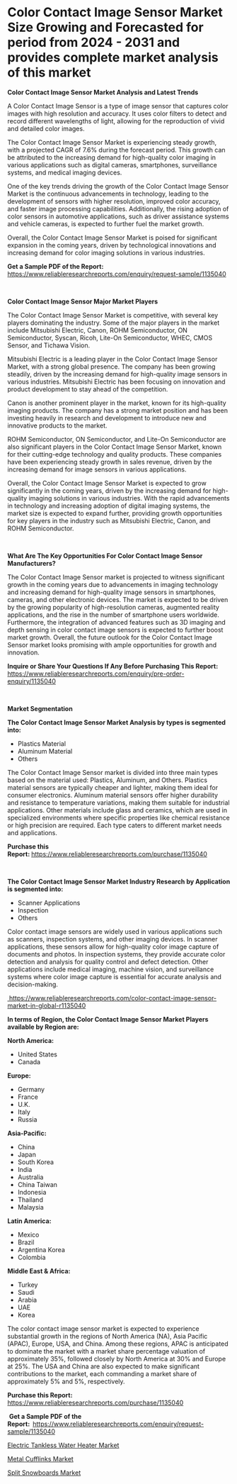 <p><h1>Color Contact Image Sensor Market Size Growing and Forecasted for period from 2024 - 2031 and provides complete market analysis of this market</h1></p><p><strong>Color Contact Image Sensor Market Analysis and Latest Trends</strong></p>
<p><p>A Color Contact Image Sensor is a type of image sensor that captures color images with high resolution and accuracy. It uses color filters to detect and record different wavelengths of light, allowing for the reproduction of vivid and detailed color images.</p><p>The Color Contact Image Sensor Market is experiencing steady growth, with a projected CAGR of 7.6% during the forecast period. This growth can be attributed to the increasing demand for high-quality color imaging in various applications such as digital cameras, smartphones, surveillance systems, and medical imaging devices.</p><p>One of the key trends driving the growth of the Color Contact Image Sensor Market is the continuous advancements in technology, leading to the development of sensors with higher resolution, improved color accuracy, and faster image processing capabilities. Additionally, the rising adoption of color sensors in automotive applications, such as driver assistance systems and vehicle cameras, is expected to further fuel the market growth.</p><p>Overall, the Color Contact Image Sensor Market is poised for significant expansion in the coming years, driven by technological innovations and increasing demand for color imaging solutions in various industries.</p></p>
<p><strong>Get a Sample PDF of the Report:&nbsp;</strong> <a href="https://www.reliableresearchreports.com/enquiry/request-sample/1135040">https://www.reliableresearchreports.com/enquiry/request-sample/1135040</a></p>
<p>&nbsp;</p>
<p><strong>Color Contact Image Sensor Major Market Players</strong></p>
<p><p>The Color Contact Image Sensor Market is competitive, with several key players dominating the industry. Some of the major players in the market include Mitsubishi Electric, Canon, ROHM Semiconductor, ON Semiconductor, Syscan, Ricoh, Lite-On Semiconductor, WHEC, CMOS Sensor, and Tichawa Vision.</p><p>Mitsubishi Electric is a leading player in the Color Contact Image Sensor Market, with a strong global presence. The company has been growing steadily, driven by the increasing demand for high-quality image sensors in various industries. Mitsubishi Electric has been focusing on innovation and product development to stay ahead of the competition.</p><p>Canon is another prominent player in the market, known for its high-quality imaging products. The company has a strong market position and has been investing heavily in research and development to introduce new and innovative products to the market.</p><p>ROHM Semiconductor, ON Semiconductor, and Lite-On Semiconductor are also significant players in the Color Contact Image Sensor Market, known for their cutting-edge technology and quality products. These companies have been experiencing steady growth in sales revenue, driven by the increasing demand for image sensors in various applications.</p><p>Overall, the Color Contact Image Sensor Market is expected to grow significantly in the coming years, driven by the increasing demand for high-quality imaging solutions in various industries. With the rapid advancements in technology and increasing adoption of digital imaging systems, the market size is expected to expand further, providing growth opportunities for key players in the industry such as Mitsubishi Electric, Canon, and ROHM Semiconductor.</p></p>
<p>&nbsp;</p>
<p><strong>What Are The Key Opportunities For Color Contact Image Sensor Manufacturers?</strong></p>
<p><p>The Color Contact Image Sensor market is projected to witness significant growth in the coming years due to advancements in imaging technology and increasing demand for high-quality image sensors in smartphones, cameras, and other electronic devices. The market is expected to be driven by the growing popularity of high-resolution cameras, augmented reality applications, and the rise in the number of smartphone users worldwide. Furthermore, the integration of advanced features such as 3D imaging and depth sensing in color contact image sensors is expected to further boost market growth. Overall, the future outlook for the Color Contact Image Sensor market looks promising with ample opportunities for growth and innovation.</p></p>
<p><strong>Inquire or Share Your Questions If Any Before Purchasing This Report:</strong> <a href="https://www.reliableresearchreports.com/enquiry/pre-order-enquiry/1135040">https://www.reliableresearchreports.com/enquiry/pre-order-enquiry/1135040</a></p>
<p>&nbsp;</p>
<p><strong>Market Segmentation</strong></p>
<p><strong>The Color Contact Image Sensor Market Analysis by types is segmented into:</strong></p>
<p><ul><li>Plastics Material</li><li>Aluminum Material</li><li>Others</li></ul></p>
<p><p>The Color Contact Image Sensor market is divided into three main types based on the material used: Plastics, Aluminum, and Others. Plastics material sensors are typically cheaper and lighter, making them ideal for consumer electronics. Aluminum material sensors offer higher durability and resistance to temperature variations, making them suitable for industrial applications. Other materials include glass and ceramics, which are used in specialized environments where specific properties like chemical resistance or high precision are required. Each type caters to different market needs and applications.</p></p>
<p><strong>Purchase this Report:&nbsp;</strong><a href="https://www.reliableresearchreports.com/purchase/1135040">https://www.reliableresearchreports.com/purchase/1135040</a></p>
<p>&nbsp;</p>
<p><strong>The Color Contact Image Sensor Market Industry Research by Application is segmented into:</strong></p>
<p><ul><li>Scanner Applications</li><li>Inspection</li><li>Others</li></ul></p>
<p><p>Color contact image sensors are widely used in various applications such as scanners, inspection systems, and other imaging devices. In scanner applications, these sensors allow for high-quality color image capture of documents and photos. In inspection systems, they provide accurate color detection and analysis for quality control and defect detection. Other applications include medical imaging, machine vision, and surveillance systems where color image capture is essential for accurate analysis and decision-making.</p></p>
<p><a href="https://www.reliableresearchreports.com/color-contact-image-sensor-market-in-global-r1135040">&nbsp;https://www.reliableresearchreports.com/color-contact-image-sensor-market-in-global-r1135040</a></p>
<p><strong>In terms of Region, the Color Contact Image Sensor Market Players available by Region are:</strong></p>
<p>
    <p> <strong> North America: </strong>
        <ul>
            <li>United States</li>
            <li>Canada</li>
        </ul>
        </p> 
    <p> <strong> Europe: </strong>
        <ul>
            <li>Germany</li>
            <li>France</li>
            <li>U.K.</li>
            <li>Italy</li>
            <li>Russia</li>
        </ul>
        </p> 
    <p> <strong> Asia-Pacific: </strong>
        <ul>
            <li>China</li>
            <li>Japan</li>
            <li>South Korea</li>
            <li>India</li>
            <li>Australia</li>
            <li>China Taiwan</li>
            <li>Indonesia</li>
            <li>Thailand</li>
            <li>Malaysia</li>
        </ul>
        </p> 
    <p> <strong> Latin America: </strong>
        <ul>
            <li>Mexico</li>
            <li>Brazil</li>
            <li>Argentina Korea</li>
            <li>Colombia</li>
        </ul>
        </p> 
    <p> <strong> Middle East & Africa: </strong>
        <ul>
            <li>Turkey</li>
            <li>Saudi</li>
            <li>Arabia</li>
            <li>UAE</li>
            <li>Korea</li>
        </ul>
    </p>
    </p>
<p><p>The color contact image sensor market is expected to experience substantial growth in the regions of North America (NA), Asia Pacific (APAC), Europe, USA, and China. Among these regions, APAC is anticipated to dominate the market with a market share percentage valuation of approximately 35%, followed closely by North America at 30% and Europe at 25%. The USA and China are also expected to make significant contributions to the market, each commanding a market share of approximately 5% and 5%, respectively.</p></p>
<p><strong>Purchase this Report: </strong><a href="https://www.reliableresearchreports.com/purchase/1135040">https://www.reliableresearchreports.com/purchase/1135040</a></p>
<p>&nbsp;<strong>Get a Sample PDF of the Report:&nbsp;&nbsp;</strong><a href="https://www.reliableresearchreports.com/enquiry/request-sample/1135040">https://www.reliableresearchreports.com/enquiry/request-sample/1135040</a></p>
<p><strong></strong></p>
<p><p><a href="https://view.publitas.com/reportprime-1/future-trends-in-global-electric-tankless-water-heater-market-market-insights-and-analysis-from-2024-to-2031-in-148-pages/">Electric Tankless Water Heater Market</a></p><p><a href="https://github.com/fkhcgcyl33/Market-Research-Report-List-1/blob/main/metal-cufflinks-market.md">Metal Cufflinks Market</a></p><p><a href="https://github.com/ctanaka235/Market-Research-Report-List-1/blob/main/split-snowboards-market.md">Split Snowboards Market</a></p></p>